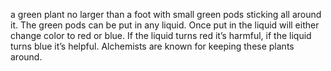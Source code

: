 a green plant no larger than a foot with small green pods sticking all around it. The green pods can be put in any liquid. Once put in the liquid will either change color to red or blue. If the liquid turns red it’s harmful, if the liquid turns blue it’s helpful. Alchemists are known for keeping these plants around.